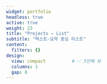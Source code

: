 ```yaml
---
widget: portfolio
headless: true
active: true
weight: 23
title: "Projects — List"
subtitle: "텍스트·요약 중심 리스트"
content:
  filters: {}
design:
  view: compact          # ✅ 3번째 뷰
  columns: 1
  gap: 8
---
```

